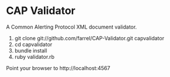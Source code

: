 # CAP Validator

A Common Alerting Protocol XML document validator.

1. git clone git://github.com/farrel/CAP-Validator.git capvalidator
2. cd capvalidator
3. bundle install
4. ruby validator.rb

Point your browser to http://localhost:4567
